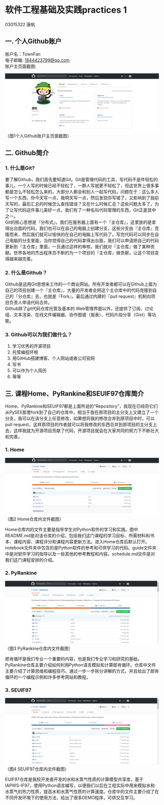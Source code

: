 # 软件工程基础及实践practices 1
03015322 唐帆
## 一. 个人Github账户
账户名：TownFan    
电子邮箱: 1844423799@qq.com    
账户主页面截图:

![个人主页](./imag/个人主页.png)
（图1个人Github账户主页面截图）
## 二. Github简介
### 1. 什么是Git?
要了解Github，我们首先要知道Git。Git是管理代码的工具，写代码不是件轻松的事儿，一个人写的时候已经不轻松了，一群人写就更不轻松了，但这世界上很多事都是怎么不轻松怎么来的。大部分人都会和别人一起写代码，问题在于：这么多人写一个东西，你今天写一点，我明天写一点，然后发现你写错了，又影响到了我前天写的，最后汇总的时候怎么查找错误？又在什么时候汇总？这些问题太多了。为了让写代码这件事儿美好一点，我们有了一种名叫代码管理的东西，Git正是其中之一。  
Git的核心思想是『分布式』。我们在服务器上面有一个『主仓库』，这里放的是拿得出台面的代码，我们也可以在自己的电脑上创建分支，这些分支由『主仓库』克隆而来，然后我们就可以愉快的在自己的电脑上写代码了。写完代码可以同步在自己电脑的分支里面，当你觉得自己的代码拿得出台面，我们可以申请把自己的代码更新到『主仓库』里面，一旦通过这样的审核，我们就对『主仓库』做了某种贡献。世界各地的杰出程序员不断的为一个项目的『主仓库』做贡献，让这个项目变得越来越完善。
### 2. 什么是Github？
Github是运用Git思想来工作的一个商业网站。所有开发者都可以在Github上面为自己的项目创建一个『主仓库』，大量的开发者会把这个主仓库中的代码克隆到自己的『分仓库』去，也就是『Fork』。最后通过内建的『pull request』机制向项目负责人申请代码合并。  
Github除了git代码仓库托管及基本的 Web管理界面以外，还提供了订阅、讨论组、文本渲染、在线文件编辑器、协作图谱（报表）、代码片段分享（Gist）等功能。
### 3. Github可以为我们做什么？
1. 学习优秀的开源项目
2. 托管编程环境
3. 用GitHub搭建博客、个人网站或者公司官网
4. 写书
5. 可以作为个人简历
6. 等等
## 三. 课程Home、PyRankine和SEUIF97仓库简介
Home、PyRankine和SEUIF97都是上面所说的“Repository”，我现在已经将它们从PySEE那里fork到了自己的仓库中，相当于我在原项目的主分支上又建立了一个分支，我可以在该分支上任意修改，如果想将我的修改合并到原项目中时，可以pull request，这样原项目的作者就可以将我修改的东西合并到原项目的主分支上去，这样我就为开源项目贡献了代码，开源项目就会在大家共同的努力下不断壮大和完善。
### 1. Home
![home](./imag/home.png)
（图2 Home仓库内文件截图）

Home仓库内的文件主要是指导学生对Python软件的学习和实践。图中README.md是对该仓库的介绍，包括我们这门课程的学习目标、所需材料和书本、课程内容、课程评分和课程内容更新方法。进入Home仓库后默认打开。notebook文件夹中包含的是Python软件的参考和可供学习的代码。guide文件夹中是对软件学习的指导以及一些其他的参考教程和内容。schedule.md文件是对我们这门课程安排的介绍。
### 2. PyRankine
![pyrankine](./imag/pyrankine.png)
（图3 PyRankine仓库内文件截图）

郎肯循环是我们专业一个重要的内容，也是我们专业学习和研究的基础。PyRankine仓库主要介绍如何利用Python语言模拟和计算郎肯循环。仓库中文件主要介绍了计算思维和编程技巧，通过一步一步拆分讲解的方式，并且给出了郎肯循环的一个编程示例和许多参考网站和教程。
### 3. SEUIF97
![seuif97](./imag/seuif97.png)
（图4 SEUIF97仓库内文件截图）

EUIF97仓库是我校开发者开发的水和水蒸气性质的计算模型共享库，基于IAPWS-IF97，使用Python语言编写，以便我们以后在工程实际中用来模拟水和水蒸气的热力性质，提高水和水蒸气性质的计算速度。仓库中的文件主要介绍了在不同开发环境下的使用方法，给出了很多DEMO程序，可供交互学习。








